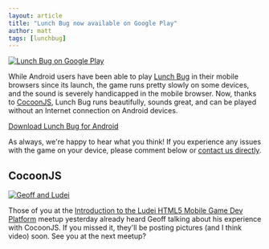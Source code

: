 ```yaml
---
layout: article
title: "Lunch Bug now available on Google Play"
author: matt
tags: [lunchbug]
---
```

<div class="full-frame">
	<a href="https://play.google.com/store/apps/details?id=com.lostdecadegames.lunchbug">
		<img alt="Lunch Bug on Google Play" src="/media/images/posts/lunch_bug/android_landscape.png">
	</a>
</div>

While Android users have been able to play [Lunch Bug](http://www.lunchbug.com/) in their mobile browsers since its launch, the game runs pretty slowly on some devices, and the sound is severely handicapped in the mobile browser. Now, thanks to [CocoonJS](http://ludei.com/tech/cocoonjs), Lunch Bug runs beautifully, sounds great, and can be played without an Internet connection on Android devices.

<a class="download-podcast" href="https://play.google.com/store/apps/details?id=com.lostdecadegames.lunchbug">Download Lunch Bug for Android</a>

As always, we're happy to hear what you think! If you experience any issues with the game on your device, please comment below or [contact us directly](/contact/).

## CocoonJS

<div class="full-frame">
	<a href="https://play.google.com/store/apps/details?id=com.lostdecadegames.lunchbug">
		<img alt="Geoff and Ludei" src="/media/images/posts/lunch_bug/geoff_and_ludei.jpg">
	</a>
</div>

Those of you at the [Introduction to the Ludei HTML5 Mobile Game Dev Platform](http://www.meetup.com/Ludei-HTML5MobileGames/events/81752832/) meetup yesterday already heard Geoff talking about his experience with CocoonJS. If you missed it, they'll be posting pictures (and I think video) soon. See you at the next meetup?
